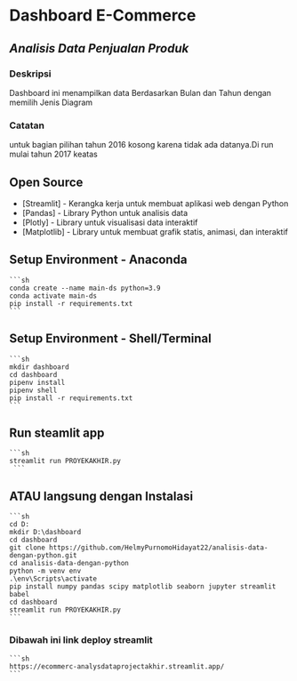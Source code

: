 # Dashboard E-Commerce
## _Analisis Data Penjualan Produk_

### Deskripsi
Dashboard ini menampilkan  data  Berdasarkan Bulan dan Tahun dengan memilih  Jenis Diagram

### Catatan
untuk bagian pilihan tahun 2016 kosong karena tidak ada datanya.Di run mulai tahun 2017 keatas 

## Open Source

- [Streamlit] - Kerangka kerja untuk membuat aplikasi web dengan Python
- [Pandas] - Library Python untuk analisis data
- [Plotly] - Library untuk visualisasi data interaktif
- [Matplotlib] - Library untuk membuat grafik statis, animasi, dan interaktif

## Setup Environment - Anaconda
    ```sh
    conda create --name main-ds python=3.9
    conda activate main-ds
    pip install -r requirements.txt
    ```
    
## Setup Environment - Shell/Terminal
    ```sh
    mkdir dashboard
    cd dashboard
    pipenv install
    pipenv shell
    pip install -r requirements.txt
    ```
## Run steamlit app
    ```sh
    streamlit run PROYEKAKHIR.py
     ```
    
## ATAU langsung dengan  Instalasi
    ```sh
    cd D:
    mkdir D:\dashboard
    cd dashboard
    git clone https://github.com/HelmyPurnomoHidayat22/analisis-data-dengan-python.git
    cd analisis-data-dengan-python
    python -m venv env
    .\env\Scripts\activate
    pip install numpy pandas scipy matplotlib seaborn jupyter streamlit babel
    cd dashboard
    streamlit run PROYEKAKHIR.py
    ```


### Dibawah ini link deploy streamlit
    ```sh
    https://ecommerc-analysdataprojectakhir.streamlit.app/
    ```
